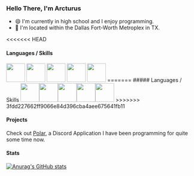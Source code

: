 ### Hello There, I'm Arcturus

-  :smile: I'm currently in high school and I enjoy programming.
-  :round_pushpin: I'm located within the Dallas Fort-Worth Metroplex in TX.

<<<<<<< HEAD
#### Languages / Skills
<img src="https://cdn.icon-icons.com/icons2/2107/PNG/512/file_type_matlab_icon_130398.png" width="50" height="50">
<img src="https://img.icons8.com/color/452/javascript--v1.png" width="50" height="50">
<img src="https://cdn.iconscout.com/icon/free/png-256/java-60-1174953.png" width = "50" height = "50">
<img src="https://upload.wikimedia.org/wikipedia/commons/thumb/3/3f/Git_icon.svg/1024px-Git_icon.svg.png" width = "50" height = "50">
<img src="https://cdn.iconscout.com/icon/free/png-512/node-js-1-1174935.png" width = "50" height = "50">
=======
##### Languages / Skills
<img src="https://cdn.icon-icons.com/icons2/2107/PNG/512/file_type_matlab_icon_130398.png" width="50" height="50"><img src="https://img.icons8.com/color/452/javascript--v1.png" width="50" height="50"><img src="https://cdn.iconscout.com/icon/free/png-256/java-60-1174953.png" width = "50" height = "50"><img src="https://upload.wikimedia.org/wikipedia/commons/thumb/3/3f/Git_icon.svg/1024px-Git_icon.svg.png" width = "50" height = "50"><img src="https://cdn.iconscout.com/icon/free/png-512/node-js-1-1174935.png" width = "50" height = "50">
>>>>>>> 3fdd227662ff9066e84d396cba4aee675641fb11

#### Projects
Check out [Polar](https://github.com/Arcturusss/Polar-Discord), a Discord Application I have been programming for quite some time now. 

#### Stats
[![Anurag's GitHub stats](https://github-readme-stats.vercel.app/api?username=arcturusss&show_icons=true&theme=tokyonight)](https://github.com/anuraghazra/github-readme-stats)